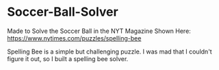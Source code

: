 # Soccer-Ball-Solver
Made to Solve the Soccer Ball in the NYT Magazine
Shown Here:
https://www.nytimes.com/puzzles/spelling-bee

Spelling Bee is a simple but challenging puzzle. I was mad that I couldn't figure it out, so I built a spelling bee solver. 
